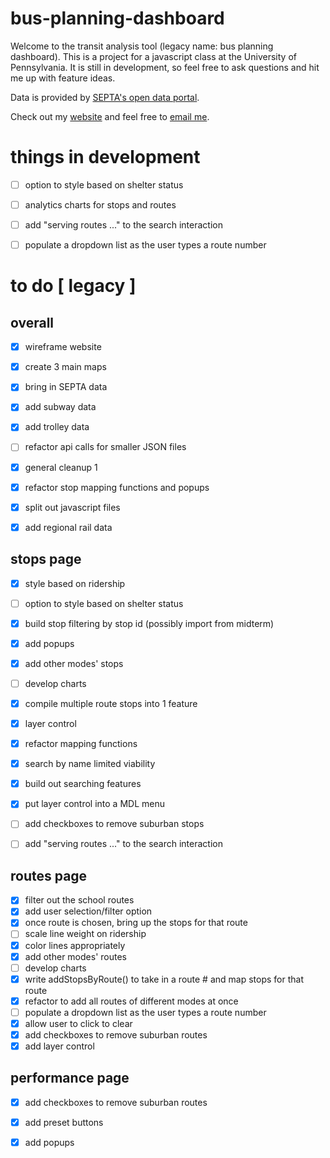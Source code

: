 # bus-planning-dashboard

Welcome to the transit analysis tool (legacy name: bus planning dashboard). This is a project for a javascript class at the University of Pennsylvania. It is still in development, so feel free to ask questions and hit me up with feature ideas.

Data is provided by [SEPTA's open data portal](https://septaopendata-septa.opendata.arcgis.com).

Check out my [website](www.tandrewsimpson.com) and feel free to [email me](mail@tandrewsimpson.com). 


# things in development
- [ ] option to style based on shelter status
- [ ] analytics charts for stops and routes
- [ ] add "serving routes ..." to the search interaction
- [ ] populate a dropdown list as the user types a route number




# to do [ legacy ]

## overall
- [x] wireframe website
- [x] create 3 main maps
- [x] bring in SEPTA data
- [x] add subway data
- [x] add trolley data
- [ ] refactor api calls for smaller JSON files
- [x] general cleanup 1
- [x] refactor stop mapping functions and popups
- [x] split out javascript files
- [x] add regional rail data


## stops page
- [x] style based on ridership
- [ ] option to style based on shelter status
- [x] build stop filtering by stop id (possibly import from midterm)
- [x] add popups 
- [x] add other modes' stops
- [ ] develop charts
- [x] compile multiple route stops into 1 feature
- [x] layer control
- [x] refactor mapping functions
- [x] search by name limited viability
- [x] build out searching features
- [x] put layer control into a MDL menu
- [ ] add checkboxes to remove suburban stops
- [ ] add "serving routes ..." to the search interaction


## routes page
- [x] filter out the school routes 
- [x] add user selection/filter option
- [x] once route is chosen, bring up the stops for that route
- [ ] scale line weight on ridership
- [x] color lines appropriately
- [x] add other modes' routes
- [ ] develop charts
- [x] write addStopsByRoute() to take in a route # and map stops for that route
- [x] refactor to add all routes of different modes at once 
- [ ] populate a dropdown list as the user types a route number
- [x] allow user to click to clear
- [x] add checkboxes to remove suburban routes
- [x] add layer control

## performance page
- [x] add checkboxes to remove suburban routes
- [x] add preset buttons
- [x] add popups

